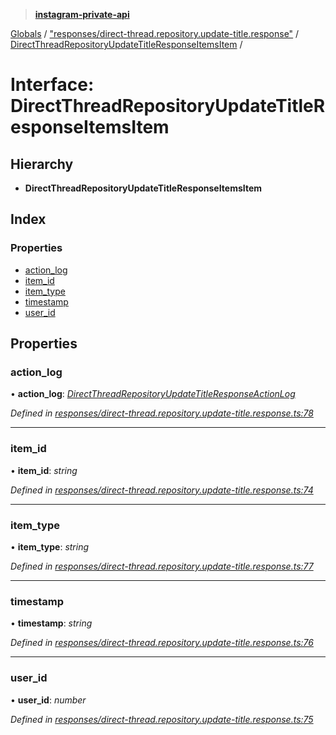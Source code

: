 > **[instagram-private-api](../README.md)**

[Globals](../README.md) / ["responses/direct-thread.repository.update-title.response"](../modules/_responses_direct_thread_repository_update_title_response_.md) / [DirectThreadRepositoryUpdateTitleResponseItemsItem](_responses_direct_thread_repository_update_title_response_.directthreadrepositoryupdatetitleresponseitemsitem.md) /

# Interface: DirectThreadRepositoryUpdateTitleResponseItemsItem

## Hierarchy

* **DirectThreadRepositoryUpdateTitleResponseItemsItem**

## Index

### Properties

* [action_log](_responses_direct_thread_repository_update_title_response_.directthreadrepositoryupdatetitleresponseitemsitem.md#action_log)
* [item_id](_responses_direct_thread_repository_update_title_response_.directthreadrepositoryupdatetitleresponseitemsitem.md#item_id)
* [item_type](_responses_direct_thread_repository_update_title_response_.directthreadrepositoryupdatetitleresponseitemsitem.md#item_type)
* [timestamp](_responses_direct_thread_repository_update_title_response_.directthreadrepositoryupdatetitleresponseitemsitem.md#timestamp)
* [user_id](_responses_direct_thread_repository_update_title_response_.directthreadrepositoryupdatetitleresponseitemsitem.md#user_id)

## Properties

###  action_log

• **action_log**: *[DirectThreadRepositoryUpdateTitleResponseActionLog](_responses_direct_thread_repository_update_title_response_.directthreadrepositoryupdatetitleresponseactionlog.md)*

*Defined in [responses/direct-thread.repository.update-title.response.ts:78](https://github.com/dilame/instagram-private-api/blob/01eb399/src/responses/direct-thread.repository.update-title.response.ts#L78)*

___

###  item_id

• **item_id**: *string*

*Defined in [responses/direct-thread.repository.update-title.response.ts:74](https://github.com/dilame/instagram-private-api/blob/01eb399/src/responses/direct-thread.repository.update-title.response.ts#L74)*

___

###  item_type

• **item_type**: *string*

*Defined in [responses/direct-thread.repository.update-title.response.ts:77](https://github.com/dilame/instagram-private-api/blob/01eb399/src/responses/direct-thread.repository.update-title.response.ts#L77)*

___

###  timestamp

• **timestamp**: *string*

*Defined in [responses/direct-thread.repository.update-title.response.ts:76](https://github.com/dilame/instagram-private-api/blob/01eb399/src/responses/direct-thread.repository.update-title.response.ts#L76)*

___

###  user_id

• **user_id**: *number*

*Defined in [responses/direct-thread.repository.update-title.response.ts:75](https://github.com/dilame/instagram-private-api/blob/01eb399/src/responses/direct-thread.repository.update-title.response.ts#L75)*